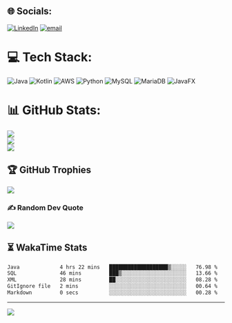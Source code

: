 ## 🌐 Socials:
[![LinkedIn](https://img.shields.io/badge/LinkedIn-%230077B5.svg?logo=linkedin&logoColor=white)](https://linkedin.com/in/moritz-r-kohr-b4a921333) [![email](https://img.shields.io/badge/Email-D14836?logo=gmail&logoColor=white)](mailto:moritz.kohr@mail.de) 

# 💻 Tech Stack:
![Java](https://img.shields.io/badge/java-%23ED8B00.svg?style=for-the-badge&logo=openjdk&logoColor=white) ![Kotlin](https://img.shields.io/badge/kotlin-%237F52FF.svg?style=for-the-badge&logo=kotlin&logoColor=white) ![AWS](https://img.shields.io/badge/AWS-%23FF9900.svg?style=for-the-badge&logo=amazon-aws&logoColor=white) ![Python](https://img.shields.io/badge/python-3670A0?style=for-the-badge&logo=python&logoColor=ffdd54) ![MySQL](https://img.shields.io/badge/mysql-4479A1.svg?style=for-the-badge&logo=mysql&logoColor=white) ![MariaDB](https://img.shields.io/badge/MariaDB-003545?style=for-the-badge&logo=mariadb&logoColor=white) ![JavaFX](https://img.shields.io/badge/javafx-%23FF0000.svg?style=for-the-badge&logo=javafx&logoColor=white)
# 📊 GitHub Stats:
![](https://github-readme-stats.vercel.app/api?username=moritzkohr&theme=synthwave&hide_border=false&include_all_commits=false&count_private=false)<br/>
![](https://nirzak-streak-stats.vercel.app/?user=moritzkohr&theme=synthwave&hide_border=false)<br/>
![](https://github-readme-stats.vercel.app/api/top-langs/?username=moritzkohr&theme=synthwave&hide_border=false&include_all_commits=false&count_private=false&layout=compact)

## 🏆 GitHub Trophies
![](https://github-profile-trophy.vercel.app/?username=moritzkohr&theme=synthwave&no-frame=false&no-bg=true&margin-w=4)

### ✍️ Random Dev Quote
![](https://quotes-github-readme.vercel.app/api?type=vetical&theme=radical)

## ⏳ WakaTime Stats

<!--START_SECTION:waka-->

```txt
Java             4 hrs 22 mins   ███████████████████▒░░░░░   76.98 %
SQL              46 mins         ███▒░░░░░░░░░░░░░░░░░░░░░   13.66 %
XML              28 mins         ██░░░░░░░░░░░░░░░░░░░░░░░   08.28 %
GitIgnore file   2 mins          ░░░░░░░░░░░░░░░░░░░░░░░░░   00.64 %
Markdown         0 secs          ░░░░░░░░░░░░░░░░░░░░░░░░░   00.28 %
```

<!--END_SECTION:waka-->


---
![](https://komarev.com/ghpvc/?username=moritzkohr&style=for-the-badge)


<!-- Proudly created with GPRM ( https://gprm.itsvg.in ) -->
